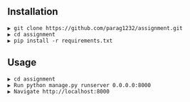 ## Installation

```
▶ git clone https://github.com/parag1232/assignment.git
▶ cd assignment
▶ pip install -r requirements.txt

```

## Usage
```
▶ cd assignment
▶ Run python manage.py runserver 0.0.0.0:8000
▶ Navigate http://localhost:8000
```